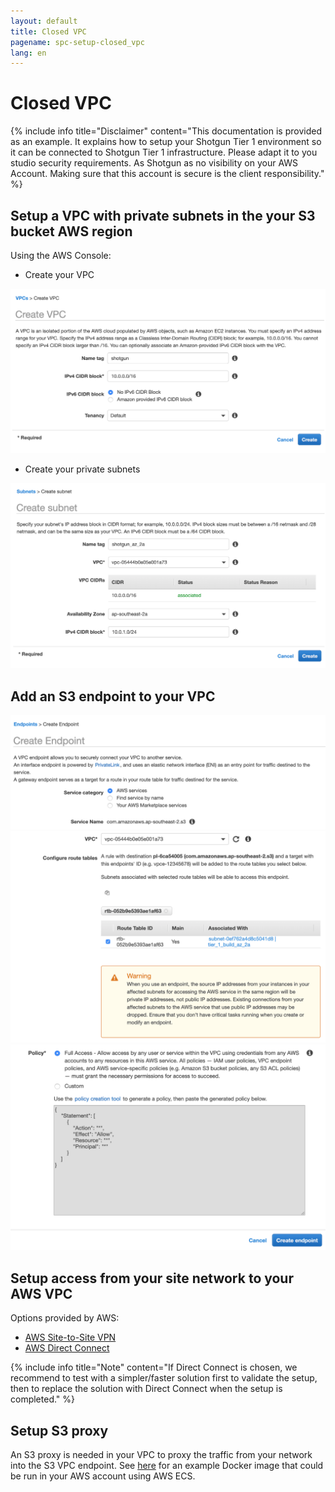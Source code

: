 ```yaml
---
layout: default
title: Closed VPC
pagename: spc-setup-closed_vpc
lang: en
---
```


# Closed VPC

{% include info title="Disclaimer" content="This documentation is provided as an example. It explains how to setup your Shotgun Tier 1 environment so it can be connected to Shotgun Tier 1 infrastructure. Please adapt it to you studio security requirements. As Shotgun as no visibility on your AWS Account. Making sure that this account is secure is the client responsibility." %}

## Setup a VPC with private subnets in the your S3 bucket AWS region

Using the AWS Console:

* Create your VPC

![Create VPC](../images/spc-vpc-create.png)

* Create your private subnets

![Create subnets](../images/spc-subnet-create.png)

## Add an S3 endpoint to your VPC

![Add endpoint](../images/spc-endpoint-create-1.png)
![Add endpoint](../images/spc-endpoint-create-2.png)
![Add endpoint](../images/spc-endpoint-create-3.png)

## Setup access from your site network to your AWS VPC

Options provided by AWS:
* [AWS Site-to-Site VPN](https://docs.aws.amazon.com/vpn/latest/s2svpn/VPC_VPN.html)
* [AWS Direct Connect](https://aws.amazon.com/directconnect/)

{% include info title="Note" content="If Direct Connect is chosen, we recommend to test with a simpler/faster solution first to validate the setup, then to replace the solution with Direct Connect when the setup is completed." %}

## Setup S3 proxy

An S3 proxy is needed in your VPC to proxy the traffic from your network into the S3 VPC endpoint. See [here](https://github.com/shotgunsoftware/s3-proxy-example) for an example Docker image that could be run in your AWS account using AWS ECS.

